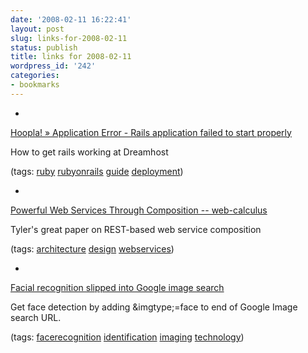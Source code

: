```yaml
---
date: '2008-02-11 16:22:41'
layout: post
slug: links-for-2008-02-11
status: publish
title: links for 2008-02-11
wordpress_id: '242'
categories:
- bookmarks
---
```



	
  * 
		

[Hoopla! » Application Error - Rails application failed to start properly](http://6brand.com/application-error-rails-app-failed-to-start-properly)


		

How to get rails working at Dreamhost


		

(tags: [ruby](http://del.icio.us/eob/ruby) [rubyonrails](http://del.icio.us/eob/rubyonrails) [guide](http://del.icio.us/eob/guide) [deployment](http://del.icio.us/eob/deployment))


	

	
  * 
		

[Powerful Web Services Through Composition -- web-calculus](http://www.waterken.com/dev/Web/REST/)


		

Tyler's great paper on REST-based web service composition


		

(tags: [architecture](http://del.icio.us/eob/architecture) [design](http://del.icio.us/eob/design) [webservices](http://del.icio.us/eob/webservices))


	

	
  * 
		

[Facial recognition slipped into Google image search](http://arstechnica.com/news.ars/post/20070530-facial-recognition-slipped-into-google-image-search.html)


		

Get face detection by adding &imgtype;=face to end of Google Image search URL.


		

(tags: [facerecognition](http://del.icio.us/eob/facerecognition) [identification](http://del.icio.us/eob/identification) [imaging](http://del.icio.us/eob/imaging) [technology](http://del.icio.us/eob/technology))


	



